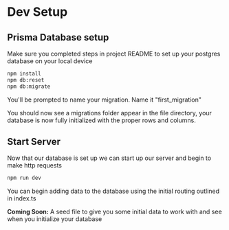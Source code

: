 # Dev Setup

## Prisma Database setup

Make sure you completed steps in project README to set up your postgres database on your local device

```sh
npm install
npm db:reset
npm db:migrate
```

You'll be prompted to name your migration. Name it "first_migration"

You should now see a migrations folder appear in the file directory, your database is now fully initialized with the proper rows and columns.

## Start Server

Now that our database is set up we can start up our server and begin to make http requests

```sh
npm run dev
```

You can begin adding data to the database using the initial routing outlined in index.ts

**Coming Soon:** A seed file to give you some initial data to work with and see when you initialize your database
